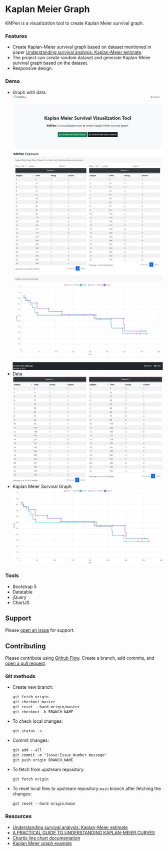 # Kaplan Meier Graph

KMPen is a visualization tool to create Kaplan Meier survival graph.

### Features
- Create Kaplan-Meier survival graph based on dataset mentioned in paper [Understanding survival analysis: Kaplan-Meier estimate](https://www.ncbi.nlm.nih.gov/pmc/articles/PMC3059453/).
- The project can create random dataset and generate Kaplan-Meier survival graph based on the dataset.
- Responsive design.

### Demo

- Graph with data
  ![Full Page](Screenshots/full.png)
- Data
  ![data](Screenshots/data.png)
- Kaplan Meier Survival Graph
  ![Full Page](Screenshots/km_graph.png)

### Tools
- Bootstrap 5
- Datatable
- jQuery
- ChartJS

## Support

Please [open an issue](https://github.com/arsho/kmpen/issues/new) for support.

## Contributing

Please contribute using [Github Flow](https://guides.github.com/introduction/flow/). Create a branch, add commits, and [open a pull request](https://github.com/arsho/kids_math/compare/).

### Git methods
- Create new branch:
    ```
    git fetch origin
    git checkout master
    git reset --hard origin/master
    git checkout -b BRANCH_NAME
    ```    
- To check local changes:
    ```
    git status -s
    ```
- Commit changes:
    ```
    git add --all
    git commit -m "Issue:Issue_Number message"
    git push origin BRANCH_NAME
    ```    
- To fetch from upstream repository:
    ```
    git fetch origin
    ```
- To reset local files to upstream repository `main` branch after fetching the changes:
    ```
    git reset --hard origin/main
    ```

### Resources
- [Understanding survival analysis: Kaplan-Meier estimate](https://www.ncbi.nlm.nih.gov/pmc/articles/PMC3059453/)
- [A PRACTICAL GUIDE TO UNDERSTANDING KAPLAN-MEIER CURVES](https://www.ncbi.nlm.nih.gov/pmc/articles/PMC3932959/)
- [Chartjs line chart documentation](https://www.chartjs.org/docs/latest/charts/line.html)
- [Kaplan Meier graph example](https://canvasxpress.org/examples/kaplan-meier-1.html)